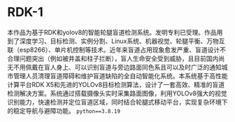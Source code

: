 # RDK-1
本作品为基于RDK和yolov8的智能轮腿盲道检测系统。发明专利已受理。作品用到了深度学习、目标检测、实例分割、Linux系统、机器视觉、轮腿平衡、万物互联（esp8266）、单片机控制等技术。近年来盲道占用现象愈发严重、盲道设计不合理问题突出（例如被井盖和柱子拦断），盲人生命安全受到威胁，且目前国内尚无不用佩戴在盲人身上、可以识别盲道与旁边路面同色系且可以及时广泛的通知城市管理人员清理盲道障碍和维护盲道缺陷的全自动智能化系统。本系统基于高性能计算平台RDK X5和先进的YOLOv8目标检测算法，设计了一套高效、精准的盲道检测解决方案。系统通过搭载摄像头实时采集路面图像，利用YOLOv8强大的视觉识别能力，快速检测并定位盲道区域，同时结合轮腿式移动平台，实现复杂环境下的稳定导航与避障功能。
```python==3.8.19```
